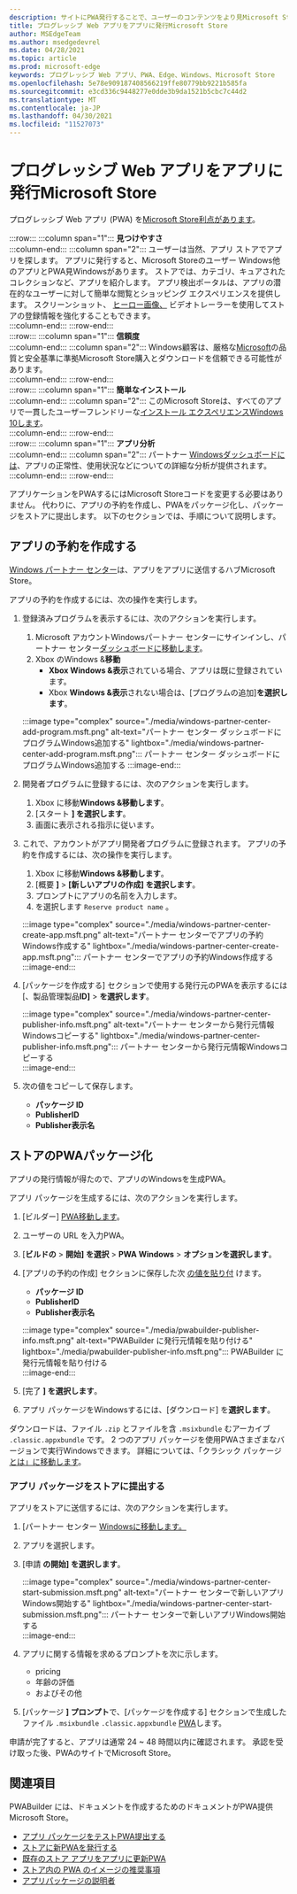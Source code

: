 ```yaml
---
description: サイトにPWA発行することで、ユーザーのコンテンツをより見Microsoft Store
title: プログレッシブ Web アプリをアプリに発行Microsoft Store
author: MSEdgeTeam
ms.author: msedgedevrel
ms.date: 04/28/2021
ms.topic: article
ms.prod: microsoft-edge
keywords: プログレッシブ Web アプリ、PWA、Edge、Windows、Microsoft Store
ms.openlocfilehash: 5e78e909187408566219ffe80779bb9221b585fa
ms.sourcegitcommit: e3cd336c9448277e0dde3b9da1521b5cbc7c44d2
ms.translationtype: MT
ms.contentlocale: ja-JP
ms.lasthandoff: 04/30/2021
ms.locfileid: "11527073"
---
```

# <a name="publish-your-progressive-web-app-to-the-microsoft-store"></a>プログレッシブ Web アプリをアプリに発行Microsoft Store  

プログレッシブ Web アプリ \(PWA\) を[Microsoft Store利点があります][WindowsUwpPublishIndex]。  

:::row:::
   :::column span="1":::
      **見つけやすさ**  
   :::column-end:::
   :::column span="2":::
      ユーザーは当然、アプリ ストアでアプリを探します。  アプリに発行すると、Microsoft Storeのユーザー Windows他のアプリとPWA見Windowsがあります。  ストアでは、カテゴリ、キュアされたコレクションなど、アプリを紹介します。  アプリ検出ポータルは、アプリの潜在的なユーザーに対して簡単な閲覧とショッピング エクスペリエンスを提供します。  スクリーンショット、 [ヒーロー画像、][WindowsUwpPublishAppScreenshotsImages] ビデオトレーラーを使用してストアの登録情報を強化することもできます。  
   :::column-end:::
:::row-end:::  
:::row:::
   :::column span="1":::
      **信頼度**  
   :::column-end:::
   :::column span="2":::
      Windows顧客は、厳格な[Microsoft][LegalWindowsAgreementsStorePolicies]の品質と安全基準に準拠Microsoft Store購入とダウンロードを信頼できる可能性があります。  
   :::column-end:::
:::row-end:::  
:::row:::
   :::column span="1":::
      **簡単なインストール**  
   :::column-end:::
   :::column span="2":::
      このMicrosoft Storeは、すべてのアプリで一貫したユーザーフレンドリーな[インストール エクスペリエンスWindows 10します][MicrosoftStoreAppsWindows]。  
   :::column-end:::
:::row-end:::  
:::row:::
   :::column span="1":::
      **アプリ分析**  
   :::column-end:::
   :::column span="2":::
      パートナー [Windowsダッシュボードには][WindowsUwpPublishIndex]、アプリの正常性、使用状況[][WindowsUwpPublishAnalytics]などについての詳細な分析が提供されます。  
   :::column-end:::
:::row-end:::  

アプリケーションをPWAするにはMicrosoft Storeコードを変更する必要はありません。  代わりに、アプリの予約を作成し、PWAをパッケージ化し、パッケージをストアに提出します。  以下のセクションでは、手順について説明します。   

## <a name="create-an-app-reservation"></a>アプリの予約を作成する  

[Windows パートナー センター][MicrosoftPartnerDashboardWindowsOverview]は、アプリをアプリに送信するハブMicrosoft Store。  

アプリの予約を作成するには、次の操作を実行します。  

1.  登録済みプログラムを表示するには、次のアクションを実行します。  
    1.  Microsoft アカウントWindowsパートナー センターにサインインし、パートナー センター[ダッシュボードに移動します][MicrosoftPartnerDashboardHome]。  
    1.  Xbox のWindows &**移動**  
        *   **Xbox Windows &表示**されている場合、アプリは既に登録されています。  
        *   Xbox **Windows &表示**されない場合は、[プログラムの追加]**を選択します**。  
    
    :::image type="complex" source="./media/windows-partner-center-add-program.msft.png" alt-text="パートナー センター ダッシュボードにプログラムWindows追加する" lightbox="./media/windows-partner-center-add-program.msft.png":::
       パートナー センター ダッシュボードにプログラムWindows追加する
    :::image-end:::  
    
1.  開発者プログラムに登録するには、次のアクションを実行します。  
    1.  Xbox に移動**Windows &移動します**。  
    1.  [スタート **] を選択します**。  
    1.  画面に表示される指示に従います。  
1.  これで、アカウントがアプリ開発者プログラムに登録されます。 アプリの予約を作成するには、次の操作を実行します。  
    1.  Xbox に移動**Windows &移動します**。  
    1.  [概要 **]**  >  **[新しいアプリの作成] を選択します**。  
    1.  プロンプトにアプリの名前を入力します。  
    1.  を選択します `Reserve product name` 。  
        
    :::image type="complex" source="./media/windows-partner-center-create-app.msft.png" alt-text="パートナー センターでアプリの予約Windows作成する" lightbox="./media/windows-partner-center-create-app.msft.png":::
       パートナー センターでアプリの予約Windows作成する  
    :::image-end:::  
    
1.  [パッケージを作成する] セクションで使用する発行元のPWAを表示するには[、[](#package-your-pwa-for-the-store)製品管理製品**ID]**  >  **を選択します**。  
    
    :::image type="complex" source="./media/windows-partner-center-publisher-info.msft.png" alt-text="パートナー センターから発行元情報Windowsコピーする" lightbox="./media/windows-partner-center-publisher-info.msft.png":::
       パートナー センターから発行元情報Windowsコピーする  
    :::image-end:::  
    
1.  次の値をコピーして保存します。  
    *   **パッケージ ID**  
    *   **PublisherID**  
    *   **Publisher表示名**  
        
## <a name="package-your-pwa-for-the-store"></a>ストアのPWAパッケージ化 

アプリの発行情報が得たので、アプリのWindowsを生成PWA。

アプリ パッケージを生成するには、次のアクションを実行します。  

1.  [ビルダー] [PWA移動します][PwabuilderMain]。  
1.  ユーザーの URL を入力PWA。  
1.  [**ビルドの**  >  **開始] を選択**  >  **PWA Windows**  >  **オプションを選択します**。  
1.  [アプリの予約の作成] セクションに保存した次 [の値を貼り付](#create-an-app-reservation) けます。  
    *   **パッケージ ID**  
    *   **PublisherID**  
    *   **Publisher表示名**  
        
    :::image type="complex" source="./media/pwabuilder-publisher-info.msft.png" alt-text="PWABuilder に発行元情報を貼り付ける" lightbox="./media/pwabuilder-publisher-info.msft.png":::
       PWABuilder に発行元情報を貼り付ける  
    :::image-end:::  
    
1.  [完了 **] を選択します**。  
1.  アプリ パッケージをWindowsするには、[ダウンロード] を**選択します**。

ダウンロードは、ファイル `.zip` とファイルを含 `.msixbundle` むアーカイブ `.classic.appxbundle` です。  2 つのアプリ パッケージを使用PWAさまざまなバージョンで実行Windowsできます。  詳細については、「クラシック パッケージ [とは」に移動します][GithubPwaBuilderPwabuilderWindowsChromiumDocsClassicPackageMd]。  

### <a name="submit-your-app-package-to-the-store"></a>アプリ パッケージをストアに提出する  

アプリをストアに送信するには、次のアクションを実行します。  

1.  [パートナー センター [Windowsに移動します。][MicrosoftPartnerDashboardWindowsOverview] 
1.  アプリを選択します。  
1.  [申請 **の開始] を選択します**。  
    
    :::image type="complex" source="./media/windows-partner-center-start-submission.msft.png" alt-text="パートナー センターで新しいアプリWindows開始する" lightbox="./media/windows-partner-center-start-submission.msft.png":::
       パートナー センターで新しいアプリWindows開始する  
    :::image-end:::  
    
1.  アプリに関する情報を求めるプロンプトを次に示します。
    *   pricing  
    *   年齢の評価  
    *   およびその他  
        
1.  [パッケージ **] プロンプト**で、[パッケージを作成する] セクションで生成したファイル `.msixbundle` `.classic.appxbundle` [PWA](#package-your-pwa-for-the-store)します。  
    
申請が完了すると、アプリは通常 24 ~ 48 時間以内に確認されます。  承認を受け取った後、PWAのサイトでMicrosoft Store。  

## <a name="see-also"></a>関連項目  

PWABuilder には、ドキュメントを作成するためのドキュメントがPWA提供Microsoft Store。  

*   [アプリ パッケージをテストPWA提出する][GithubPwaBuilderPwabuilderWindowsChromiumDocsNextStepsMd]  
*   [ストアに新PWAを発行する][GithubPwaBuilderPwabuilderWindowsChromiumDocsPublishNewAppMd]  
*   [既存のストア アプリをアプリに更新PWA][GithubPwaBuilderPwabuilderWindowsChromiumDocsUpdateExistingAppMd]  
*   [ストア内の PWA のイメージの推奨事項][GithubPwaBuilderPwabuilderWindowsChromiumDocsImageRecommendationsMd]  
*   [アプリパッケージの説明者][GithubPwaBuilderPwabuilderWindowsChromiumDocsClassicPackageMd]  

<!-- links -->  

[LegalWindowsAgreementsStorePolicies]: /legal/windows/agreements/store-policies "Microsoft Storeポリシー|Microsoft Docs"  

[WindowsUwpPublishAnalytics]: /windows/uwp/publish/analytics "アプリのパフォーマンス の分析|Microsoft Docs"  
[WindowsUwpPublishAppScreenshotsImages]: /windows/uwp/publish/app-screenshots-and-images "アプリのスクリーンショット、画像、トレーラー|Microsoft Docs"  
[WindowsUwpPublishIndex]: /windows/uwp/publish/index "アプリWindowsゲームを公開|Microsoft Docs"  

[MicrosoftPartnerDashboardHome]: https://partner.microsoft.com/dashboard/home "ホーム |Microsoft パートナー センター"  
[MicrosoftPartnerDashboardWindowsOverview]: https://partner.microsoft.com/dashboard/windows/overview "パートナー向けリソース |Microsoft パートナー センター"  

[MicrosoftStoreAppsWindows]: https://www.microsoft.com/store/apps/windows "Windowsアプリ|Microsoft Store"  

[WindowsBlogWindowsdeveloperHostedAppModel]: https://blogs.windows.com/windowsdeveloper/hosted-app-model "ホスト型アプリ モデル |Windows開発者向けブログ"  

[GithubPwaBuilderPwabuilderWindowsChromiumDocsClassicPackageMd]: https://github.com/pwa-builder/pwabuilder-windows-chromium-docs/blob/master/classic-package.md "クラシック パッケージとは何|GitHub"  
[GithubPwaBuilderPwabuilderWindowsChromiumDocsImageRecommendationsMd]: https://github.com/pwa-builder/pwabuilder-windows-chromium-docs/blob/master/image-recommendations.md "パッケージのイメージWindows PWA|GitHub"  
[GithubPwaBuilderPwabuilderWindowsChromiumDocsNextStepsMd]: https://github.com/pwa-builder/pwabuilder-windows-chromium-docs/blob/master/next-steps.md "次の手順では、PWAにMicrosoft Store |GitHub"  
[GithubPwaBuilderPwabuilderWindowsChromiumDocsPublishNewAppMd]: https://github.com/pwa-builder/pwabuilder-windows-chromium-docs/blob/master/publish-new-app.md "ストア アプリに新しいアプリを発行|GitHub"  
[GithubPwaBuilderPwabuilderWindowsChromiumDocsUpdateExistingAppMd]: https://github.com/pwa-builder/pwabuilder-windows-chromium-docs/blob/master/update-existing-app.md "ストア アプリで既存のアプリを更新|GitHub"  

[PwabuilderMain]: https://www.pwabuilder.com "PWABuilder"  
